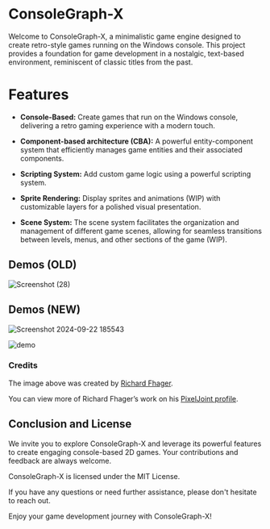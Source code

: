 # ConsoleGraph-X


Welcome to ConsoleGraph-X, a minimalistic game engine designed to create retro-style games running on the Windows console. This project provides a foundation for game development in a nostalgic, text-based environment, reminiscent of classic titles from the past.

# Features
* **Console-Based:** Create games that run on the Windows console, delivering a retro gaming experience with a modern touch.

* **Component-based architecture (CBA):** A powerful entity-component system that efficiently manages game entities and their associated components.
  
* **Scripting System:** Add custom game logic using a powerful scripting system.

* **Sprite Rendering:** Display sprites and animations (WIP) with customizable layers for a polished visual presentation.

* **Scene System:** The scene system facilitates the organization and management of different game scenes, allowing for seamless transitions between levels, menus, and other sections of the game (WIP).

## Demos (OLD)
![Screenshot (28)](https://github.com/Curtidor/ConsoleGraphX/assets/103538997/6cc061ea-79d0-41e6-b3f2-f4d2a7d2e323)


## Demos (NEW)
![Screenshot 2024-09-22 185543](https://github.com/user-attachments/assets/65ae0ffe-dae5-46aa-9496-19f61166fb24)

![demo](https://github.com/user-attachments/assets/5d177cd7-bfae-4d33-b1f8-2558b5271510)

### Credits
The image above was created by [Richard Fhager](https://pixeljoint.com/p/23821.htm).

You can view more of Richard Fhager’s work on his [PixelJoint profile](https://pixeljoint.com/p/23821.htm).


## Conclusion and License

We invite you to explore ConsoleGraph-X and leverage its powerful features to create engaging console-based 2D games. Your contributions and feedback are always welcome.

ConsoleGraph-X is licensed under the MIT License.

If you have any questions or need further assistance, please don't hesitate to reach out.

Enjoy your game development journey with ConsoleGraph-X!

